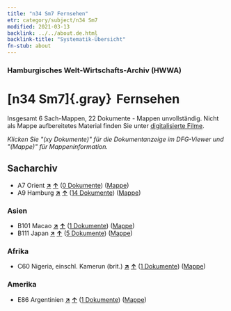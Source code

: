 ```yaml
---
title: "n34 Sm7 Fernsehen"
etr: category/subject/n34 Sm7
modified: 2021-03-13
backlink: ../../about.de.html
backlink-title: "Systematik-Übersicht"
fn-stub: about
---
```


### Hamburgisches Welt-Wirtschafts-Archiv (HWWA)
# [n34 Sm7]{.gray}&#8201; Fernsehen&#160; 




Insgesamt 6 Sach-Mappen, 22 Dokumente - Mappen unvollständig.
Nicht als Mappe aufbereitetes Material finden Sie unter [digitalisierte Filme](/film/h1_sh).

_Klicken Sie "(xy Dokumente)" für die Dokumentanzeige im DFG-Viewer und "(Mappe)" für Mappeninformation._

## Sacharchiv



- A7 Orient [**&nearr;**](../../../geo/i/140902/about.de.html "Orient (alle Mappen)") [**&uarr;**](../../../geo/about.de.html#A7 "Ländersystematik") (<a href="https://pm20.zbw.eu/dfgview/sh/140902,145669" title="über: Orient : Fernsehen" target="_blank">0 Dokumente</a>) ([Mappe](../../../../folder/sh/1409xx/140902/1456xx/145669/about.de.html))
- A9 Hamburg [**&nearr;**](../../../geo/i/140905/about.de.html "Hamburg (alle Mappen)") [**&uarr;**](../../../geo/about.de.html#A9 "Ländersystematik") (<a href="https://pm20.zbw.eu/dfgview/sh/140905,145669" title="über: Hamburg : Fernsehen" target="_blank">14 Dokumente</a>) ([Mappe](../../../../folder/sh/1409xx/140905/1456xx/145669/about.de.html))

### Asien

- B101 Macao [**&nearr;**](../../../geo/i/141267/about.de.html "Macao (alle Mappen)") [**&uarr;**](../../../geo/about.de.html#B101 "Ländersystematik") (<a href="https://pm20.zbw.eu/dfgview/sh/141267,145669" title="über: Macao : Fernsehen" target="_blank">1 Dokumente</a>) ([Mappe](../../../../folder/sh/1412xx/141267/1456xx/145669/about.de.html))
- B111 Japan [**&nearr;**](../../../geo/i/141272/about.de.html "Japan (alle Mappen)") [**&uarr;**](../../../geo/about.de.html#B111 "Ländersystematik") (<a href="https://pm20.zbw.eu/dfgview/sh/141272,145669" title="über: Japan : Fernsehen" target="_blank">5 Dokumente</a>) ([Mappe](../../../../folder/sh/1412xx/141272/1456xx/145669/about.de.html))

### Afrika

- C60 Nigeria, einschl. Kamerun (brit.) [**&nearr;**](../../../geo/i/141409/about.de.html "Nigeria, einschl. Kamerun (brit.) (alle Mappen)") [**&uarr;**](../../../geo/about.de.html#C60 "Ländersystematik") (<a href="https://pm20.zbw.eu/dfgview/sh/141409,145669" title="über: Nigeria, einschl. Kamerun (brit.) : Fernsehen" target="_blank">1 Dokumente</a>) ([Mappe](../../../../folder/sh/1414xx/141409/1456xx/145669/about.de.html))

### Amerika

- E86 Argentinien [**&nearr;**](../../../geo/i/141692/about.de.html "Argentinien (alle Mappen)") [**&uarr;**](../../../geo/about.de.html#E86 "Ländersystematik") (<a href="https://pm20.zbw.eu/dfgview/sh/141692,145669" title="über: Argentinien : Fernsehen" target="_blank">1 Dokumente</a>) ([Mappe](../../../../folder/sh/1416xx/141692/1456xx/145669/about.de.html))


